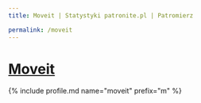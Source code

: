 ```yaml
---
title: Moveit | Statystyki patronite.pl | Patromierz

permalink: /moveit
---
```


# [Moveit](https://patronite.pl/moveit)

{% include profile.md name="moveit" prefix="m" %}
